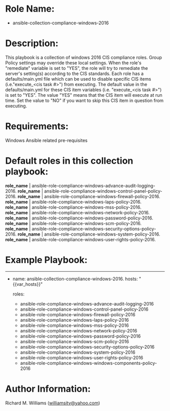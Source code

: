 # Role Name:
- ansible-collection-compliance-windows-2016

# Description:
This playbook is a collection of windows 2016 CIS compliance roles. Group
Policy settings may override these local settings. When the role's "remediate"
variable is set to "YES", the role will try to remediate the server's setting(s)
according to the CIS standards.  Each role has a defaults/main.yml file which
can be used to disable specific CIS items (i.e."execute_<cis task #>") from
executing. The default value in the defaults/main.yml for these CIS item
variables (i.e. "execute_<cis task #>") is set to "YES". The value "YES" means
that the CIS item will execute at run time. Set the value to "NO" if you want to
skip this CIS item in question from executing.

# Requirements:
Windows Ansible related pre-requisites

# Default roles in this collection playbook:
__role_name__ | ansible-role-compliance-windows-advance-audit-logging-2016.
__role_name__ | ansible-role-compliance-windows-control-panel-policy-2016.
__role_name__ | ansible-role-compliance-windows-firewall-policy-2016.
__role_name__ | ansible-role-compliance-windows-laps-policy-2016.
__role_name__ | ansible-role-compliance-windows-mss-policy-2016.
__role_name__ | ansible-role-compliance-windows-network-policy-2016.
__role_name__ | ansible-role-compliance-windows-password-policy-2016.
__role_name__ | ansible-role-compliance-windows-scm-policy-2016.
__role_name__ | ansible-role-compliance-windows-security-options-policy-2016.
__role_name__ | ansible-role-compliance-windows-system-policy-2016.
__role_name__ | ansible-role-compliance-windows-user-rights-policy-2016.


# Example Playbook:
---
 - name: ansible-collection-compliance-windows-2016.
   hosts: "{{var_hosts}}"

   roles:
   - ansible-role-compliance-windows-advance-audit-logging-2016
   - ansible-role-compliance-windows-control-panel-policy-2016
   - ansible-role-compliance-windows-firewall-policy-2016
   - ansible-role-compliance-windows-laps-policy-2016
   - ansible-role-compliance-windows-mss-policy-2016
   - ansible-role-compliance-windows-network-policy-2016
   - ansible-role-compliance-windows-password-policy-2016
   - ansible-role-compliance-windows-scm-policy-2016
   - ansible-role-compliance-windows-security-options-policy-2016
   - ansible-role-compliance-windows-system-policy-2016
   - ansible-role-compliance-windows-user-rights-policy-2016
   - ansible-role-compliance-windows-windows-components-policy-2016


# Author Information:
Richard M. Williams (williamsitv@yahoo.com)

